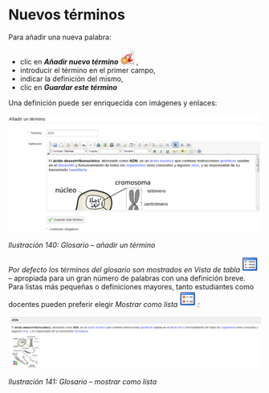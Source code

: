 # Nuevos términos

Para añadir una nueva palabra:

* clic en _**Añadir nuevo término**_ ![](../../.gitbook/assets/graphics234%20%284%29.png),
* introducir el término en el primer campo,
* indicar la definición del mismo,
* clic en _**Guardar este término**_

Una definición puede ser enriquecida con imágenes y enlaces:

![](../../.gitbook/assets/graficos120%20%282%29.png)

_Ilustración 140: Glosario – añadir un término_

_Por defecto los términos del glosario son mostrados en Vista de tabla_ ![](../../.gitbook/assets/graphics235%20%284%29.png) – apropiada para un gran número de palabras con una definición breve. Para listas más pequeñas o definiciones mayores, tanto estudiantes como docentes pueden preferir elegir _Mostrar como lista_ ![](../../.gitbook/assets/graphics238%20%284%29.png) _:_

![](../../.gitbook/assets/graficos121%20%282%29.png)

_Ilustración 141: Glosario – mostrar como lista_

